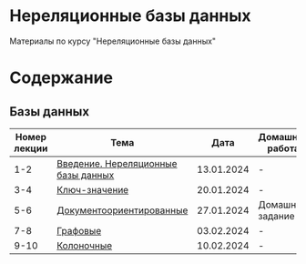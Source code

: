 # Нереляционные базы данных
Материалы по курсу "Нереляционные базы данных"

# Содержание
## Базы данных
| Номер лекции | Тема | Дата | Домашняя работа |
|----------|----------|----------|----------|
| 1-2   | [Введение. Нереляционные базы данных](https://docs.google.com/presentation/d/1CYFktJVvQPCZuuO0VPmZQope7eQRZ2POYzoFlX8LbPE/edit?usp=sharing)   | 13.01.2024   | - |
| 3-4    | [Ключ-значение](https://docs.google.com/presentation/d/16yKCY5Aesj6LEKfLfX5XbB3FfFVcAxGMLk3MqMPb7z8/edit?usp=sharing)   | 20.01.2024   | - |
| 5-6    | [Документоориентированные](https://docs.google.com/presentation/d/1wBDm8L8tqMRhLn4MORJYyYKAgx5GNxUR6OwXoYGUMrQ/edit?usp=sharing)   | 27.01.2024   | Домашнее задание 1 |
| 7-8    | [Графовые]()   | 03.02.2024   | - |
| 9-10    | [Колоночные]()   | 10.02.2024   | - |
